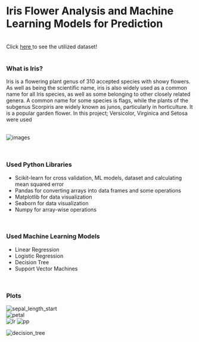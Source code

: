 # Iris Flower Analysis and Machine Learning Models for Prediction
<br>
Click <a href="https://scikit-learn.org/stable/auto_examples/datasets/plot_iris_dataset.html"> here </a> to see the utilized dataset!
<br>
<br>

<h3>What is Iris?</h3> 
Iris is a flowering plant genus of 310 accepted species with showy flowers. As well as being the scientific name, iris is also widely used as a common name for all Iris species, as well as some belonging to other closely related genera. A common name for some species is flags, while the plants of the subgenus Scorpiris are widely known as junos, particularly in horticulture. It is a popular garden flower.
  In this project; Versicolor, Virginica and Setosa were used
<br><br>

![images](https://github.com/salihfurkaan/iris-flower-analysis/assets/119700956/1cf5c3b6-c259-4384-80fd-d60b9be50984)

<br>
<h3>Used Python Libraries</h3>

* Scikit-learn for cross validation, ML models, dataset and calculating mean squared error
* Pandas for converting arrays into data frames and some operations
* Matplotlib for data visualization
* Seaborn for data visualization
* Numpy for array-wise operations
<br>
<h3>Used Machine Learning Models</h3>

* Linear Regression
* Logistic Regression
* Decision Tree
* Support Vector Machines
<br>

<h3>Plots</h3>

![sepal_length_start](https://github.com/salihfurkaan/iris-flower-analysis/assets/119700956/7b1ba536-6915-4d33-af31-44d5cd8a7de2)
<br>
![petal](https://github.com/salihfurkaan/iris-flower-analysis/assets/119700956/3271bf95-fa41-4849-8009-08828d333176)
<br>
![lr](https://github.com/salihfurkaan/iris-flower-analysis/assets/119700956/bdfa399d-c0d3-4932-a5e0-abace0af6854)
![pp](https://github.com/salihfurkaan/iris-flower-analysis/assets/119700956/466a6f2c-5236-4202-a79f-b7ccea71ba8b)

![decision_tree](https://github.com/salihfurkaan/iris-flower-analysis/assets/119700956/009d7f62-36bc-4211-b066-3030d9666348)

